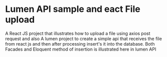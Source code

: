 # Lumen API sample and eact File upload 

A React JS project that illustrates how to upload a file using axios post request
and also A lumen project to create a simple api that receives the file from react js and then after processing insert's it into the database.
Both Facades and Eloquent method of insertion is illustrated here in lumen API